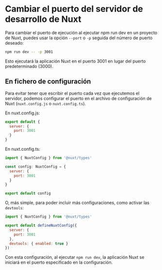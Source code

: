 # Cambiar el puerto del servidor de desarrollo de Nuxt

Para cambiar el puerto de ejecución al ejecutar npm run dev en un proyecto de Nuxt, puedes usar la opción `--port` o `-p` seguida del número de puerto deseado:

``` sh
npm run dev -- -p 3001
```

Esto ejecutará la aplicación Nuxt en el puerto 3001 en lugar del puerto predeterminado (3000).

## En fichero de configuración

Para evitar tener que escribir el puerto cada vez que ejecutemos el servidor, podemos configurar el puerto en el archivo de configuración de Nuxt (`nuxt.config.js` o `nuxt.config.ts`).

En nuxt.config.js:

``` js
export default {
  server: {
    port: 3001
  }
}
```

En nuxt.config.ts:

``` js
import { NuxtConfig } from '@nuxt/types'

const config: NuxtConfig = {
  server: {
    port: 3001
  }
}

export default config
```

O, más simple, para poder incluir más configuraciones, como activar las `devtools`:

``` js
import { NuxtConfig } from '@nuxt/types'

export default defineNuxtConfig({
  server: {
    port: 3001
  },
  devtools: { enabled: true }
})
```

Con esta configuración, al ejecutar `npm run dev`, la aplicación Nuxt se iniciará en el puerto especificado en la configuración.

